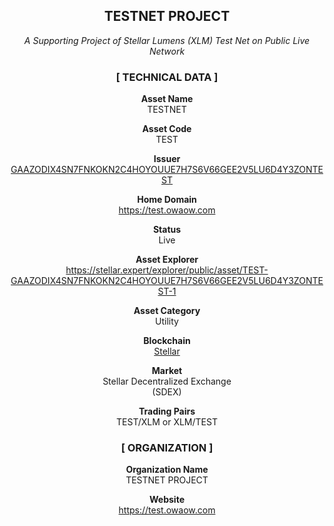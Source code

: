 <div align="center"><h2><strong>TESTNET PROJECT</strong></h2> 
<i>A Supporting Project of Stellar Lumens (XLM) Test Net on Public Live Network</i><br>

<h3><strong>[ TECHNICAL DATA ]</strong></h3> 

<strong>Asset Name</strong>
<br>TESTNET<br>

<strong>Asset Code</strong>
<br>TEST<br>

<strong>Issuer</strong>
<br><a href="https://stellar.expert/explorer/public/account/GAAZODIX4SN7FNKOKN2C4HOYOUUE7H7S6V66GEE2V5LU6D4Y3ZONTEST" target="_blank">GAAZODIX4SN7FNKOKN2C4HOYOUUE7H7S6V66GEE2V5LU6D4Y3ZONTEST</a><br> 

<strong>Home Domain</strong>
<br><a href="https://test.owaow.com" target="_blank">https://test.owaow.com</a><br> 

<strong>Status</strong>
<br>Live<br> 

<strong>Asset Explorer</strong>
<br><a href="https://stellar.expert/explorer/public/asset/TEST-GAAZODIX4SN7FNKOKN2C4HOYOUUE7H7S6V66GEE2V5LU6D4Y3ZONTEST-1" target="_blank">https://stellar.expert/explorer/public/asset/TEST-GAAZODIX4SN7FNKOKN2C4HOYOUUE7H7S6V66GEE2V5LU6D4Y3ZONTEST-1</a><br> 

<strong>Asset Category</strong>
<br>Utility<br> 

<strong>Blockchain</strong>
<br><a href="https://stellar.org" target="_blank">Stellar</a><br> 

<strong>Market</strong>
<br>Stellar Decentralized Exchange<br>(SDEX)<br>

<strong>Trading Pairs</strong>
<br>TEST/XLM or XLM/TEST<br> 

<h3><strong>[ ORGANIZATION ]</strong></h3>

<strong>Organization Name</strong>
<br>TESTNET PROJECT<br> 

<strong>Website</strong>
<br><a href="https://test.owaow.com" target="_blank">https://test.owaow.com</a><br> 
</div>

